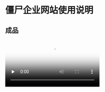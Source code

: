 <!--
 * @Descripttion:
 * @version:
 * @Author: Hansel
 * @Date: 2020-08-01 18:17:30
 * @LastEditors: Hansel
 * @LastEditTime: 2024-05-12 16:07:56
-->

# 僵尸企业网站使用说明

## 成品

<video id="video" controls="" preload="none" poster="封面">
      <source id="mp4" src="./resources/僵尸企业成品.mp4" type="video/mp4">
</videos>

## 使用

1. 访问网址，点击"get start"按钮，弹出对话框
2. 对话框中有两个标签页，分别对应 "csv 上传" "结果预览" `说明：结果预览在文件预测完成之后才会渲染数据`
3. 上传文件---->按住 Ctrl 选择四份需要预测的文件，上传的 csv 大于 4 份开放`预测按钮`
4. 预测结果---->点击`预测`按钮，开始预测，大概等待 1~2 分钟，预测完成---->此时开放下载按钮，结果预览页渲染数据
5. 点击下载按钮---->将预测好的数据下载到本地
6. 结束

## 待完善

1. 数据查询功能---->结果预览页查询功能还未做
2. 文件删除功能---->点上传文件后的文件列表中的删除按钮，目前只有前端的回调，后台数据并不会被删除
3. 文件分类---->目前上传后的文件都放置于相同的文件夹中，未按用户进行分类储存，多人同时操作时，脚本会读取到别人的数据。也就是并不支持多人同时操作
4. 文件限制---->目前做到了仅限用户上传 csv，但未对其上传的 csv 进行检查，也就是说上传了预测集以外的数据时，脚本也会执行

## 安装依赖

```
npm run pre || yarn install || cnpm install || npm install --registry https://registry.npm.taobao.org
```

### 本地运行

```
npm run start || cnpm run start || yarn run start
```

### 网页部署

#### 1.打包静态文件

```
npm run build
```

#### 2.配置 nginx

内网配置:

```
    server {
	   listen 80;
	   server_name zombie.inforsecur.cn;
        root /usr/share/nginx/html/Zombie-UI/build;
	   index index.html;
	   client_max_body_size 20m;
        location ^~ /apis {
            add_header 'Access-Control-Allow-Origin' '*';
            add_header 'Access-Control-Allow-Credentials' 'true';
            add_header 'Access-Control-Allow-Methods' 'OPTION, POST, GET';
            add_header 'Access-Control-Allow-Headers' 'X-Requested-With, Content-Type';
            proxy_read_timeout 600;
            proxy_pass https://inforsecur.cn:4430;
        }
    }
```

外网配置:

```
    server {
        listen 80;
        server_name  zombie.wublubdubda.cn;
        proxy_set_header Host "zombie.inforsecur.cn";
        location / {
            proxy_pass http://localhost:7000/; # 路由模式history的修改
        }
    }
```

#### 3.配置 frp

```
[zombie]
type = http
local_port = 80
custom_domains = zombie.inforsecur.cn
```
